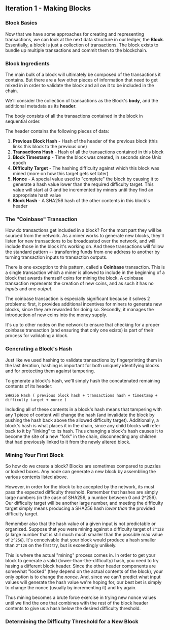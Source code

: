 ## Iteration 1 - Making Blocks

### Block Basics

Now that we have some approaches for creating and representing
transactions, we can look at the next data structure in our
ledger, the **Block**. Essentially, a block is just a collection of transactions.
The block exists to bundle up multiple transactions and commit them to
the blockchain.

### Block Ingredients

The main bulk of a block will ultimately be composed
of the transactions it contains. But there are a few other
pieces of information that need to get mixed in in order to
validate the block and all ow it to be included in the chain.

We'll consider the collection of transactions as the Block's **body**,
and the additional metadata as its **header**.

The body consists of all the transactions contained in the block
in sequential order.

The header contains the following pieces of data:

1. **Previous Block Hash** - Hash of the header of the previous block (this links this block
to the previous one)
2. **Transactions Hash** - Hash of all the transactions contained in this block
3. **Block Timestamp** - Time the block was created, in seconds since Unix epoch
4. **Difficulty Target** - The hashing difficulty against which this block was mined (more
on how this target gets set later)
5. **Nonce** - A special value used to "complete" the block by causing it to generate a hash
value lower than the required difficulty target. This value will start at 0 and be incremented
by miners until they find an appropriate hash value
6. **Block Hash** - A SHA256 hash of the other contents in this block's header

### The "Coinbase" Transaction

How do transactions get included in a block? For the most part they will be sourced
from the network. As a miner works to generate new blocks, they'll listen for
new transactions to be broadcasted over the network, and will include those
in the block it's working on. And these transactions will follow the standard
pattern -- transferring funds from one address to another by turning transaction
inputs to transaction outputs.

There is one exception to this pattern, called a **Coinbase** transaction.
This is a single transaction which a miner is allowed to include in the beginning
of a block that awards themself coins for mining the block. A coinbase
transaction represents the creation of new coins, and as such it has no *inputs*
and one *output*.

The coinbase transaction is especially significant because it solves 2
problems: first, it provides additional incentives for miners to generate
new blocks, since they are rewarded for doing so. Secondly, it manages the
introduction of new coins into the money supply.

It's up to other nodes on the network to ensure that checking for a proper
coinbase transaction (and ensuring that only one exists) is part of their
process for validating a block.

### Generating a Block's Hash

Just like we used hashing to validate transactions by fingerprinting them in
the last iteration, hashing is important for both uniquely identifying blocks
and for protecting them against tampering.

To generate a block's hash, we'll simply hash the concatenated
remaining contents of its header:

```
SHA256 Hash ( previous block hash + transactions hash + timestamp + difficulty target + nonce )
```

Including all of these contents in a block's hash means that tampering with any
1 piece of content will change the hash (and invalidate the block by pushing the hash
back above the allowed difficulty target). Additionally, a block's hash is what places
it in the chain, since any child blocks will refer back to it by "linking" to its
hash. Thus changing a block's hash causes it to become the site of a new "fork"
in the chain, disconnecting any children that had previously linked to it from the
newly altered block.

### Mining Your First Block

So how do we create a block? Blocks are sometimes compared to puzzles or locked boxes.
Any node can generate a new block by assembling the various contents listed above.

However, in order for the block to be accepted by the network, its must pass the
expected difficulty threshold. Remember that hashes are simply large numbers
(in the case of SHA256, a number between 0 and 2^256). Our difficulty target
will be another large number, and meeting the difficulty target simply means
producing a SHA256 hash *lower than* the provided difficulty target.

Remember also that the hash value of a given input is not predictable or organized.
Suppose that you were mining against a difficulty target of `2^128` (a large number that
is still much much smaller than the possible max value of `2^256`). It's conceivable
that your block would produce a hash smaller than `2^128` on the first try, but
is exceedingly unlikely.

This is where the actual "mining" process comes in. In order to get your block to
generate a valid (lower-than-the-difficulty) hash, you need to try hasing a different
block header. Since the other header components are somewhat "locked" (they depend on
the actual contents of the block), your only option is to change the *nonce*. And,
since we can't predict what input values will generate the hash value we're hoping for,
our best bet is simply to change the nonce (usually by incrementing it) and try again.

Thus mining becomes a brute force exercise in trying new nonce values until we find the
one that combines with the rest of the block header contents to give us a hash below
the desired difficulty threshold.

### Determining the Difficulty Threshold for a New Block
